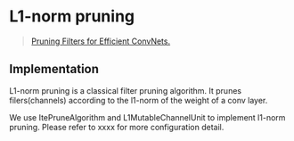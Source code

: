 # L1-norm pruning

> [Pruning Filters for Efficient ConvNets.](https://arxiv.org/pdf/1608.08710.pdf)

<!-- [ALGORITHM] -->

## Implementation

L1-norm pruning is a classical filter pruning algorithm. It prunes filers(channels) according to the l1-norm of the weight of a conv layer.

We use ItePruneAlgorithm and L1MutableChannelUnit to implement l1-norm pruning. Please refer to xxxx for more configuration detail.
